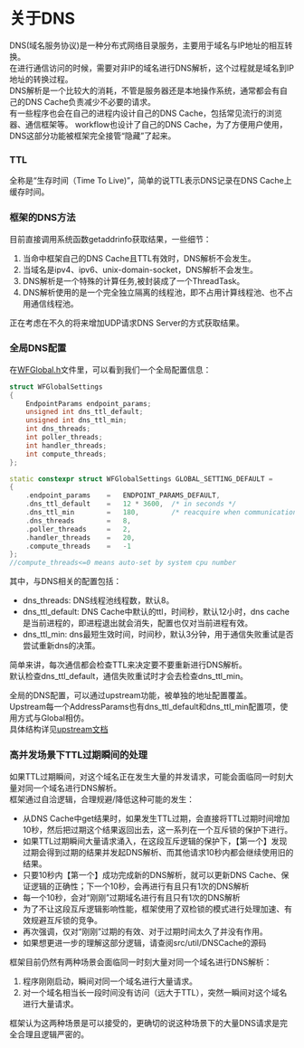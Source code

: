 # 关于DNS

DNS(域名服务协议)是一种分布式网络目录服务，主要用于域名与IP地址的相互转换。  
在进行通信访问的时候，需要对非IP的域名进行DNS解析，这个过程就是域名到IP地址的转换过程。  
DNS解析是一个比较大的消耗，不管是服务器还是本地操作系统，通常都会有自己的DNS Cache负责减少不必要的请求。  
有一些程序也会在自己的进程内设计自己的DNS Cache，包括常见流行的浏览器、通信框架等。
workflow也设计了自己的DNS Cache，为了方便用户使用，DNS这部分功能被框架完全接管“隐藏”了起来。

### TTL

全称是“生存时间（Time To Live)”，简单的说TTL表示DNS记录在DNS Cache上缓存时间。

### 框架的DNS方法

目前直接调用系统函数getaddrinfo获取结果，一些细节：
1. 当命中框架自己的DNS Cache且TTL有效时，DNS解析不会发生。
2. 当域名是ipv4、ipv6、unix-domain-socket，DNS解析不会发生。
3. DNS解析是一个特殊的计算任务,被封装成了一个ThreadTask。
4. DNS解析使用的是一个完全独立隔离的线程池，即不占用计算线程池、也不占用通信线程池。

正在考虑在不久的将来增加UDP请求DNS Server的方式获取结果。

### 全局DNS配置

在[WFGlobal.h](../src/manager/WFGlobal.h)文件里，可以看到我们一个全局配置信息：
~~~cpp
struct WFGlobalSettings
{
	EndpointParams endpoint_params;
	unsigned int dns_ttl_default;
	unsigned int dns_ttl_min;
	int dns_threads;
	int poller_threads;
	int handler_threads;
	int compute_threads;
};

static constexpr struct WFGlobalSettings GLOBAL_SETTING_DEFAULT =
{
	.endpoint_params	=	ENDPOINT_PARAMS_DEFAULT,
	.dns_ttl_default	=	12 * 3600,	/* in seconds */
	.dns_ttl_min		=	180,		/* reacquire when communication error */
	.dns_threads		=	8,
	.poller_threads		=	2,
	.handler_threads	=	20,
	.compute_threads	=	-1
};
//compute_threads<=0 means auto-set by system cpu number
~~~
其中，与DNS相关的配置包括：
  * dns_threads: DNS线程池线程数，默认8。
  * dns_ttl_default: DNS Cache中默认的ttl，时间秒，默认12小时，dns cache是当前进程的，即进程退出就会消失，配置也仅对当前进程有效。
  * dns_ttl_min: dns最短生效时间，时间秒，默认3分钟，用于通信失败重试是否尝试重新dns的决策。

简单来讲，每次通信都会检查TTL来决定要不要重新进行DNS解析。  
默认检查dns_ttl_default，通信失败重试时才会去检查dns_ttl_min。

全局的DNS配置，可以通过upstream功能，被单独的地址配置覆盖。  
Upstream每一个AddressParams也有dns_ttl_default和dns_ttl_min配置项，使用方式与Global相仿。  
具体结构详见[upstream文档](./about-upstream.md#Address属性)

### 高并发场景下TTL过期瞬间的处理

如果TTL过期瞬间，对这个域名正在发生大量的并发请求，可能会面临同一时刻大量对同一个域名进行DNS解析。  
框架通过自洽逻辑，合理规避/降低这种可能的发生：
  * 从DNS Cache中get结果时，如果发生TTL过期，会直接将TTL过期时间增加10秒，然后把过期这个结果返回出去，这一系列在一个互斥锁的保护下进行。
  * 如果TTL过期瞬间大量请求涌入，在这段互斥逻辑的保护下，【第一个】发现过期会得到过期的结果并发起DNS解析、而其他请求10秒内都会继续使用旧的结果。
  * 只要10秒内【第一个】成功完成新的DNS解析，就可以更新DNS Cache、保证逻辑的正确性；下一个10秒，会再进行有且只有1次的DNS解析
  * 每一个10秒，会对“刚刚”过期域名进行有且只有1次的DNS解析
  * 为了不让这段互斥逻辑影响性能，框架使用了双检锁的模式进行处理加速、有效规避互斥锁的竞争。
  * 再次强调，仅对“刚刚”过期的有效、对于过期时间太久了并没有作用。
  * 如果想更进一步的理解这部分逻辑，请查阅src/util/DNSCache的源码

框架目前仍然有两种场景会面临同一时刻大量对同一个域名进行DNS解析：
1. 程序刚刚启动，瞬间对同一个域名进行大量请求。
2. 对一个域名相当长一段时间没有访问（远大于TTL），突然一瞬间对这个域名进行大量请求。

框架认为这两种场景是可以接受的，更确切的说这种场景下的大量DNS请求是完全合理且逻辑严密的。
